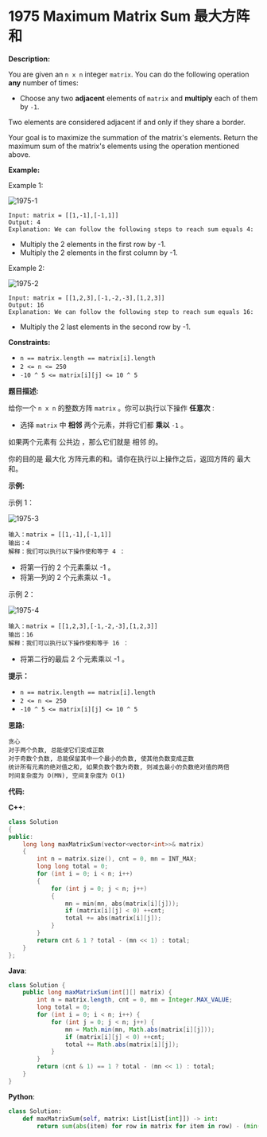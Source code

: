 # 1975 Maximum Matrix Sum 最大方阵和

__Description:__

You are given an `n x n` integer `matrix`. You can do the following operation __any__ number of times:

- Choose any two __adjacent__ elements of `matrix` and __multiply__ each of them by `-1`.

Two elements are considered adjacent if and only if they share a border.

Your goal is to maximize the summation of the matrix's elements. Return the maximum sum of the matrix's elements using the operation mentioned above.

__Example:__

Example 1:

![1975-1](https://assets.leetcode.com/uploads/2021/07/16/pc79-q2ex1.png)

```text
Input: matrix = [[1,-1],[-1,1]]
Output: 4
Explanation: We can follow the following steps to reach sum equals 4:
```

- Multiply the 2 elements in the first row by -1.
- Multiply the 2 elements in the first column by -1.

Example 2:

![1975-2](https://assets.leetcode.com/uploads/2021/07/16/pc79-q2ex2.png)

```text
Input: matrix = [[1,2,3],[-1,-2,-3],[1,2,3]]
Output: 16
Explanation: We can follow the following step to reach sum equals 16:
```

- Multiply the 2 last elements in the second row by -1.

__Constraints:__

- `n == matrix.length == matrix[i].length`
- `2 <= n <= 250`
- `-10 ^ 5 <= matrix[i][j] <= 10 ^ 5`

__题目描述:__

给你一个 `n x n` 的整数方阵 `matrix` 。你可以执行以下操作 __任意次__ :

- 选择 `matrix` 中 __相邻__ 两个元素，并将它们都 __乘以__ `-1` 。

如果两个元素有 公共边 ，那么它们就是 相邻 的。

你的目的是 最大化 方阵元素的和。请你在执行以上操作之后，返回方阵的 最大 和。

__示例:__

示例 1：

![1975-3](https://assets.leetcode.com/uploads/2021/07/16/pc79-q2ex1.png)

```text
输入：matrix = [[1,-1],[-1,1]]
输出：4
解释：我们可以执行以下操作使和等于 4 ：
```

- 将第一行的 2 个元素乘以 -1 。
- 将第一列的 2 个元素乘以 -1 。

示例 2：

![1975-4](https://assets.leetcode.com/uploads/2021/07/16/pc79-q2ex2.png)

```text
输入：matrix = [[1,2,3],[-1,-2,-3],[1,2,3]]
输出：16
解释：我们可以执行以下操作使和等于 16 ：
```

- 将第二行的最后 2 个元素乘以 -1 。

__提示：__

- `n == matrix.length == matrix[i].length`
- `2 <= n <= 250`
- `-10 ^ 5 <= matrix[i][j] <= 10 ^ 5`

__思路:__

```text
贪心
对于两个负数, 总能使它们变成正数
对于奇数个负数, 总能保留其中一个最小的负数, 使其他负数变成正数
统计所有元素的绝对值之和, 如果负数个数为奇数, 则减去最小的负数绝对值的两倍
时间复杂度为 O(MN), 空间复杂度为 O(1)
```

__代码:__

__C++__:

```C++
class Solution 
{
public:
    long long maxMatrixSum(vector<vector<int>>& matrix) 
    {
        int n = matrix.size(), cnt = 0, mn = INT_MAX;
        long long total = 0;
        for (int i = 0; i < n; i++)
        {
            for (int j = 0; j < n; j++)
            {
                mn = min(mn, abs(matrix[i][j]));
                if (matrix[i][j] < 0) ++cnt;
                total += abs(matrix[i][j]);
            }
        }
        return cnt & 1 ? total - (mn << 1) : total;
    }
};
```

__Java__:

```Java
class Solution {
    public long maxMatrixSum(int[][] matrix) {
        int n = matrix.length, cnt = 0, mn = Integer.MAX_VALUE;
        long total = 0;
        for (int i = 0; i < n; i++) {
            for (int j = 0; j < n; j++) {
                mn = Math.min(mn, Math.abs(matrix[i][j]));
                if (matrix[i][j] < 0) ++cnt;
                total += Math.abs(matrix[i][j]);
            }
        }
        return (cnt & 1) == 1 ? total - (mn << 1) : total;
    }
}
```

__Python__:

```Python
class Solution:
    def maxMatrixSum(self, matrix: List[List[int]]) -> int:
        return sum(abs(item) for row in matrix for item in row) - (min(abs(item) for row in matrix for item in row) << 1) if sum(item < 0 for row in matrix for item in row) & 1 else sum(abs(item) for row in matrix for item in row)
```
